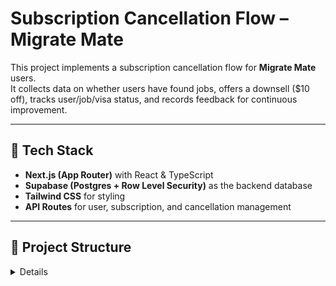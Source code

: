 # Subscription Cancellation Flow – Migrate Mate

This project implements a subscription cancellation flow for **Migrate Mate** users.  
It collects data on whether users have found jobs, offers a downsell ($10 off), tracks user/job/visa status, and records feedback for continuous improvement.

---

## 🚀 Tech Stack
- **Next.js (App Router)** with React & TypeScript  
- **Supabase (Postgres + Row Level Security)** as the backend database  
- **Tailwind CSS** for styling  
- **API Routes** for user, subscription, and cancellation management  

---
## 📂 Project Structure
<details>
 

```text
src/
└── app/
    ├── cancel/
    │   ├── cancellation/
    │   ├── job-status/
    │   ├── job-success/
    │   ├── still-looking/
    │   ├── downsell/
    │   ├── downsell_accepted/
    │   ├── improvement/
    │   ├── visa/
    │   └── employed-cancellation/
    └── api/
        ├── profile/
        ├── cancel/
        ├── accept/
        ├── init/
        ├── user_status/
        └── migrate_mate_status/
lib/
└── supabase.ts
seed.sql
.env.local
README.md
</details>






